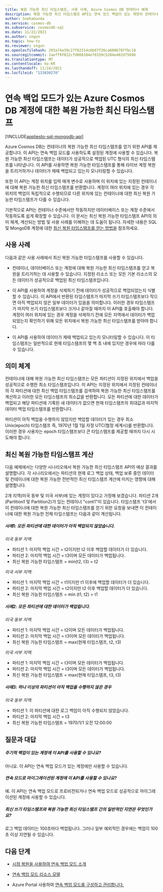 ```yaml
---
title: 복원 가능한 최신 타임스탬프, 사용 사례, Azure Cosmos DB 컨테이너 예제
description: 복원 가능한 최신 타임스탬프 API는 연속 모드 백업이 있는 계정의 컨테이너에 대해 복원 가능한 최신 타임스탬프를 제공합니다. 이 API를 사용하면 복원 가능한 타임스탬프를 통해 라이브 계정 복원을 트리거하거나 백업 중인 데이터를 모니터링할 수 있습니다.
author: SnehaGunda
ms.service: cosmos-db
ms.subservice: cosmosdb-sql
ms.date: 11/22/2021
ms.author: sngun
ms.topic: how-to
ms.reviewer: sngun
ms.openlocfilehash: 293a74a39c27f62314c6b07f26ca600678ffbc18
ms.sourcegitcommit: 1aeff9f012cfd868104ef0159c5204e402d75696
ms.translationtype: MT
ms.contentlocale: ko-KR
ms.lasthandoff: 11/24/2021
ms.locfileid: "133030270"
---
```

# <a name="latest-restorable-timestamp-for-azure-cosmos-db-accounts-with-continuous-backup-mode"></a>연속 백업 모드가 있는 Azure Cosmos DB 계정에 대한 복원 가능한 최신 타임스탬프
[!INCLUDE[appliesto-sql-mongodb-api](includes/appliesto-sql-mongodb-api.md)]

Azure Cosmos DB는 컨테이너의 복원 가능한 최신 타임스탬프를 얻기 위한 API를 제공합니다. 이 API는 연속 백업 모드를 사용하도록 설정된 계정에 사용할 수 있습니다. 복원 가능한 최신 타임스탬프는 데이터가 성공적으로 백업된 UTC 형식의 최신 타임스탬프를 나타냅니다. 이 API를 사용하면 복원 가능한 타임스탬프를 통해 라이브 계정 복원을 트리거하거나 데이터가 제때 백업되고 있는지 모니터링할 수 있습니다.

또한 이 API는 계정 위치를 입력 매개 변수로 사용하며 이 위치에 있는 지정된 컨테이너에 대해 복원 가능한 최신 타임스탬프를 반환합니다. 계정이 여러 위치에 있는 경우 각 위치의 백업이 독립적으로 수행되므로 다른 위치에 있는 컨테이너에 대한 최신 복원 가능한 타임스탬프가 다를 수 있습니다.

기본적으로 API는 컨테이너 수준에서만 작동하지만 데이터베이스 또는 계정 수준에서 작동하도록 쉽게 확장할 수 있습니다. 이 문서는 최신 복원 가능한 타임스탬프 API의 의미 체계, 계산되는 방법 및 사용 사례를 이해하는 데 도움이 됩니다. 자세한 내용은 SQL 및 MongoDB 계정에 대한 [최신 복원 타임스탬프를 얻는 방법을](get-latest-restore-timestamp.md) 참조하세요.

## <a name="use-cases"></a>사용 사례

다음과 같은 사용 사례에서 최신 복원 가능한 타임스탬프를 사용할 수 있습니다.

* 컨테이너, 데이터베이스 또는 계정에 대해 복원 가능한 최신 타임스탬프를 얻고 복원을 트리거하는 데 사용할 수 있습니다. 지정된 리소스 또는 모든 기본 리소스의 모든 데이터가 성공적으로 백업된 최신 타임스탬프입니다.

* 이 API를 사용하여 계정을 삭제하기 전에 데이터가 성공적으로 백업되었는지 식별할 수 있습니다. 이 API에서 반환된 타임스탬프가 마지막 쓰기 타임스탬프보다 작으면 아직 백업되지 않은 일부 데이터가 있음을 의미합니다. 이러한 경우 타임스탬프가 마지막 쓰기 타임스탬프보다 크거나 같아질 때까지 이 API를 호출해야 합니다. 계정이 여러 위치에 있는 경우 계정을 삭제하기 전에 모든 지역에서 데이터가 백업되었는지 확인하기 위해 모든 위치에서 복원 가능한 최신 타임스탬프를 받아야 합니다.

* 이 API를 사용하여 데이터가 제때 백업되고 있는지 모니터링할 수 있습니다. 이 타임스탬프는 일반적으로 현재 타임스탬프의 몇 백 초 내에 있지만 경우에 따라 다를 수 있습니다.

## <a name="semantics"></a>의미 체계

컨테이너에 대해 복원 가능한 최신 타임스탬프는 모든 파티션이 지정된 위치에서 백업을 성공적으로 수행한 최소 타임스탬프입니다. 이 API는 지정된 위치에서 지정된 컨테이너의 각 파티션에 대한 최신 백업 타임스탬프를 검색하여 복원 가능한 최신 타임스탬프를 계산하고 이러한 모든 타임스탬프의 최소값을 반환합니다. 모든 파티션에 대한 데이터가 백업되고 해당 파티션에 기록된 새 데이터가 없으면 현재 타임스탬프의 최대값과 마지막 데이터 백업 타임스탬프를 반환합니다.

파티션이 아직 백업을 수행하지 않았지만 백업할 데이터가 있는 경우 최소 Unix(epoch) 타임스탬프 즉, 1970년 1월 1일 자정 UTC(협정 세계시)를 반환합니다. 이러한 경우 사용자는 epoch 타임스탬프보다 큰 타임스탬프를 제공할 때까지 다시 시도해야 합니다.

## <a name="latest-restorable-timestamp-calculation"></a>최신 복원 가능한 타임스탬프 계산

다음 예제에서는 다양한 시나리오에서 복원 가능한 최신 타임스탬프 API의 예상 결과를 설명합니다. 각 시나리오에서는 파티션의 현재 로그 백업 상태, 백업 보류 중인 데이터 및 컨테이너에 대한 복원 가능한 전반적인 최신 타임스탬프 계산에 미치는 영향에 대해 설명합니다.

2개 지역(미국 동부 및 미국 서부)에 있는 계정이 있다고 가정해 보겠습니다. 파티션 2개(Partition1 및 Partition2)가 있는 컨테이너 "cont1"이 있습니다. 타임스탬프 't3'에서 이 컨테이너에 대한 복원 가능한 최신 타임스탬프를 얻기 위한 요청을 보내면 이 컨테이너에 대한 복원 가능한 전체 타임스탬프는 다음과 같이 계산됩니다.

##### <a name="case1-data-for-all-the-partitions-has-not-been-backed-up-yet"></a>사례1: 모든 파티션에 대한 데이터가 아직 백업되지 않았습니다.

*미국 동부 지역:*

* 파티션 1: 마지막 백업 시간 = t2이지만 t2 이후 백업할 데이터가 더 있습니다.
* 파티션 2: 마지막 백업 시간 = t3이며 모든 데이터가 백업됩니다.
* 최신 복원 가능한 타임스탬프 = min(t2, t3) = t2

*미국 서부 지역:*

* 파티션 1: 마지막 백업 시간 = t1이지만 t1 이후에 백업할 데이터가 더 있습니다.
* 파티션 2: 마지막 백업 시간 = t2이지만 t2 이후 백업할 데이터가 더 있습니다.
* 최신 복원 가능한 타임스탬프 = min (t1, t2) = t1

##### <a name="case2-data-for-all-the-partitions-is-backed-up"></a>사례2: 모든 파티션에 대한 데이터가 백업됩니다.

*미국 동부 지역:*

* 파티션 1: 마지막 백업 시간 = t2이며 모든 데이터가 백업됩니다.
* 파티션 2: 마지막 백업 시간 = t3이며 모든 데이터가 백업됩니다.
* 최신 복원 가능한 타임스탬프 = max(현재 타임스탬프, t2, t3)

*미국 서부 지역:*

* 파티션 1: 마지막 백업 시간 = t3이며 모든 데이터가 백업됩니다.
* 파티션 2: 마지막 백업 시간 = t3이며 모든 데이터가 백업됩니다.
* 최신 복원 가능한 타임스탬프 = max(현재 타임스탬프, t3, t3)

##### <a name="case3-when-one-or-more-partitions-has-not-taken-any-backup-yet"></a>사례3: 하나 이상의 파티션이 아직 백업을 수행하지 않은 경우

*미국 동부 지역:*

* 파티션 1: 이 파티션에 대한 로그 백업이 아직 수행되지 않았습니다.
* 파티션 2: 마지막 백업 시간 = t3
* 최신 복원 가능한 타임스탬프 = 1970/1/1 오전 12:00:00

## <a name="frequently-asked-questions"></a>질문과 대답

##### <a name="can-i-use-this-api-for-accounts-with-periodic-backup"></a>주기적 백업이 있는 계정에 이 API를 사용할 수 있나요?
아니요. 이 API는 연속 백업 모드가 있는 계정에만 사용할 수 있습니다.

##### <a name="can-i-use-this-api-for-accounts-migrated-to-continuous-mode"></a>연속 모드로 마이그레이션된 계정에 이 API를 사용할 수 있나요?
예. 이 API는 연속 백업 모드로 프로비전되거나 연속 백업 모드로 성공적으로 마이그레이션된 계정에 사용할 수 있습니다.

##### <a name="what-is-the-typical-delay-between-the-latest-write-timestamp-and-the-latest-restorable-timestamp"></a>최신 쓰기 타임스탬프와 복원 가능한 최신 타임스탬프 간의 일반적인 지연은 무엇인가요?
로그 백업 데이터는 100초마다 백업됩니다. 그러나 일부 예외적인 경우에는 백업이 100초 이상 지연될 수 있습니다.

## <a name="next-steps"></a>다음 단계

* [시점 복원을 사용하여 연속 백업 모드 소개](continuous-backup-restore-introduction.md)

* [연속 백업 모드 리소스 모델](continuous-backup-restore-resource-model.md)

* Azure Portal 사용하여 [연속 백업 모드를 구성하고 관리합니다.](continuous-backup-restore-portal.md)

